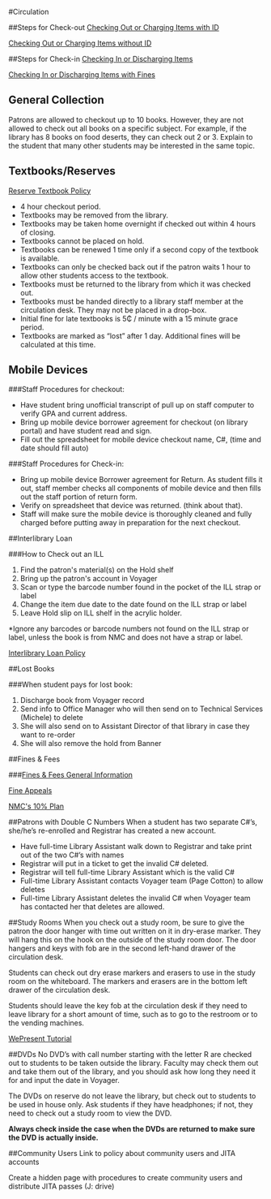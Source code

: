 #Circulation

##Steps for Check-out
[Checking Out or Charging Items with ID](http://library.ivytech.edu/c.php?g=416463&p=3249759#s-lg-box-wrapper-11825917)

[Checking Out or Charging Items without ID](http://library.ivytech.edu/c.php?g=416463&p=3249759#s-lg-box-wrapper-11825928)

##Steps for Check-in
[Checking In or Discharging Items](http://library.ivytech.edu/c.php?g=416463&p=3249759#s-lg-box-wrapper-11825950)

[Checking In or Discharging Items with Fines](http://library.ivytech.edu/c.php?g=416463&p=3249759#s-lg-box-wrapper-11825960)

## General Collection
Patrons are allowed to checkout up to 10 books.  However, they are not allowed to check out all books on a specific subject. For example,  if the library has 8 books on food deserts, they can check out 2 or 3.  Explain to the student that many other students may be interested in the same topic.  

## Textbooks/Reserves
[Reserve Textbook Policy](http://library.ivytech.edu/ld.php?content_id=19840984)

- 4 hour checkout period.
- Textbooks may be removed from the library.
- Textbooks may be taken home overnight if checked out within 4 hours of closing.
- Textbooks cannot be placed on hold.
- Textbooks can be renewed 1 time only if a second copy of the textbook is available.
- Textbooks can only be checked back out if the patron waits 1 hour to allow other students access to the textbook.
- Textbooks must be returned to the library from which it was checked out.
- Textbooks must be handed directly to a library staff member at the circulation desk. They may not be placed in a drop-box.
- Initial fine for late textbooks is 5₵ / minute with a 15 minute grace period.
- Textbooks are marked as “lost” after 1 day. Additional fines will be calculated at this time.

## Mobile Devices

###Staff Procedures for checkout:

- Have student bring unofficial transcript of pull up on staff computer to verify GPA and current address.
- Bring up mobile device borrower agreement for checkout (on library portal) and have student read and sign.
- Fill out the spreadsheet for mobile device checkout name, C#, (time and date should fill auto)

###Staff Procedures for Check-in:

- Bring up mobile device Borrower agreement for Return. As student fills it out, staff member checks all components of mobile device and then fills out the staff portion of return form.
- Verify on spreadsheet that device was returned. (think about that).
- Staff will make sure the mobile device is thoroughly cleaned and fully charged before putting away in preparation for the next checkout.

##Interlibrary Loan

###How to Check out an ILL

1. Find the patron's material(s) on the Hold shelf
2. Bring up the patron's account in Voyager
3. Scan or type the barcode number found in the pocket of the ILL strap or label
4. Change the item due date to the date found on the ILL strap or label
5. Leave Hold slip on ILL shelf in the acrylic holder.

*Ignore any barcodes or barcode numbers not found on the ILL strap or label, unless the book is from NMC and does not have a strap or label.

[Interlibrary Loan Policy](http://library.ivytech.edu/c.php?g=399021&p=2711608#s-lg-box-8293034)

##Lost Books

###When student pays for lost book:

1. Discharge book from Voyager record
2. Send info to Office Manager who will then send on to Technical Services (Michele) to delete
3. She will also send on to Assistant Director of that library in case they want to re-order
4. She will also remove the hold from Banner

##Fines & Fees

###[Fines & Fees General Information](http://http//library.ivytech.edu/c.php?g=416463&p=3271909)

[Fine Appeals](http://library.ivytech.edu/c.php?g=416463&p=3271909#s-lg-box-wrapper-11907711)

[NMC's 10% Plan](http://library.ivytech.edu/c.php?g=416463&p=3271909#s-lg-box-wrapper-11907718)

##Patrons with Double C Numbers
When a student has two separate C#’s, she/he’s re-enrolled and Registrar has created a new account.

- Have full-time Library Assistant walk down to Registrar and take print out of the two C#’s with names
- Registrar will put in a ticket to get the invalid C# deleted.
- Registrar will tell full-time Library Assistant which is the valid C#
- Full-time Library Assistant contacts Voyager team (Page Cotton) to allow deletes
- Full-time Library Assistant deletes the invalid C# when Voyager team has contacted her that deletes are allowed.

##Study Rooms
When you check out a study room, be sure to give  the patron the door hanger with time out written on it in dry-erase marker. They will hang this on the hook on the outside of the study room door.  The door hangers and keys with fob are in the second left-hand drawer of the circulation desk.

Students can check out dry erase markers and erasers to use in the study room on the whiteboard.  The markers and erasers are in the bottom left drawer of the circulation desk.

Students should leave the key fob at the circulation desk if they need to leave library for a short amount of time, such as to go to the restroom or to the vending machines.

[WePresent Tutorial](http://library.ivytech.edu/ld.php?content_id=20532209)

##DVDs
No DVD’s with call number starting with the letter R are checked out to students to be taken outside the library.  Faculty may check them out and take them out of the library, and you should ask how long they need it for and input the date in Voyager.  

The DVDs on reserve do not leave the library, but check out to students to be used in house only.  Ask students if they have headphones; if not, they need to check out a study room to view the DVD.  

**Always check inside the case when the DVDs are returned to make sure the DVD is actually inside.**

##Community Users
Link to policy about community users and JITA accounts

Create a hidden page with procedures to create community users and distribute JITA passes (J: drive)
